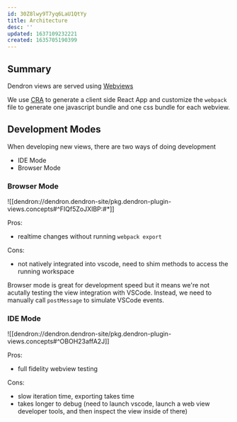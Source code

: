 ```yaml
---
id: 30Z8lwy9T7yq6LaU1QtYy
title: Architecture
desc: ''
updated: 1637109232221
created: 1635705190399
---
```


## Summary

Dendron views are served using [Webviews](https://code.visualstudio.com/api/extension-guides/webview#loading-local-content)

We use [CRA](https://create-react-app.dev/) to generate a client side React App and customize the `webpack` file to generate one javascript bundle and one css bundle for each webview.


## Development Modes

When developing new views, there are two ways of doing development

- IDE Mode
- Browser Mode

### Browser Mode

![[dendron://dendron.dendron-site/pkg.dendron-plugin-views.concepts#^FIQf5ZoJXIBP:#*]]

Pros:
- realtime changes without running `webpack export`

Cons:
- not natively integrated into vscode, need to shim methods to access the running workspace

Browser mode is great for development speed but it means we're not acutally testing the view integration with VSCode. Instead, we need to manually call `postMessage` to simulate VSCode events. 

### IDE Mode

![[dendron://dendron.dendron-site/pkg.dendron-plugin-views.concepts#^OBOH23affA2J]]

Pros:
- full fidelity webview testing 

Cons:
- slow iteration time, exporting takes time
- takes longer to debug (need to launch vscode, launch a web view developer tools, and then inspect the view inside of there)
